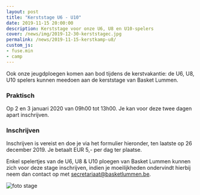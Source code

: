 ```yaml
---
layout: post
title: "Kerststage U6 - U10"
date: 2019-11-15 20:00:00
description: Kerststage voor onze U6, U8 en U10-spelers
cover: /news/img/2019-12-30-kerststagec.jpg
permalink: /news/2019-11-15-kerstkamp-u8/
custom_js:
- fuse.min
- camp
---
```


Ook onze jeugdploegen komen aan bod tijdens de kerstvakantie: de U6, U8, U10 spelers kunnen meedoen aan de kerststage van Basket Lummen.

### Praktisch

Op 2 en 3 januari 2020 van 09h00 tot 13h00. Je kan voor deze twee dagen apart inschrijven. 

### Inschrijven

Inschrijven is vereist en doe je via het formulier hieronder, ten laatste op 26 december 2019. Je betaalt EUR 5,- per dag ter plaatse.

Enkel spelertjes van de U6, U8 & U10 ploegen van Basket Lummen kunnen zich voor deze stage inschrijven, indien je moeilijkheden ondervindt hierbij neem dan contact op met [secretariaat@basketlummen.be](mailto:secretariaat@basketlummen.be).

<div data-campid="e3be52af-b834-48a9-b890-6754cd21bca1" data-title="Schrijf je in" data-buttontext="Inschrijven" data-nexttext="Nog een spelertje inschrijven" data-required="email" data-optional="telephone"></div>


![foto stage](/news/img/2019-12-30-kerststagec.jpg)
